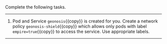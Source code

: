 Complete the following tasks.

---

1. Pod and Service `geonosis`{{copy}} is created for you. Create a network policy `geonosis-shield`{{copy}} which allows only pods with label `empire=true`{{copy}} to access the service. Use appropriate labels.

---
<br/>
<br/>
